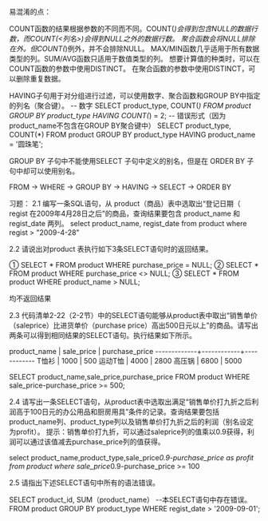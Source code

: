 易混淆的点：

COUNT函数的结果根据参数的不同而不同。COUNT(*)会得到包含NULL的数据行数，而COUNT(<列名>)会得到NULL之外的数据行数。
聚合函数会将NULL排除在外。但COUNT(*)例外，并不会排除NULL。
MAX/MIN函数几乎适用于所有数据类型的列。SUM/AVG函数只适用于数值类型的列。
想要计算值的种类时，可以在COUNT函数的参数中使用DISTINCT。
在聚合函数的参数中使用DISTINCT，可以删除重复数据。


HAVING子句用于对分组进行过滤，可以使用数字、聚合函数和GROUP BY中指定的列名（聚合键）。
-- 数字
SELECT product_type, COUNT(*)
  FROM product
 GROUP BY product_type
HAVING COUNT(*) = 2;
-- 错误形式（因为product_name不包含在GROUP BY聚合键中）
SELECT product_type, COUNT(*)
  FROM product
 GROUP BY product_type
HAVING product_name = '圆珠笔';

GROUP BY 子句中不能使用SELECT 子句中定义的别名，但是在 ORDER BY 子句中却可以使用别名。

FROM → WHERE → GROUP BY → HAVING → SELECT → ORDER BY


习题：
2.1
编写一条SQL语句，从 product（商品）表中选取出“登记日期（ regist 在2009年4月28日之后”的商品，查询结果要包含 product_name 和 regist_date 两列。
select product_name, regist_date
from product
where regist > "2009-4-28"

2.2
请说出对product 表执行如下3条SELECT语句时的返回结果。

①
SELECT *
  FROM product
 WHERE purchase_price = NULL;
②
SELECT *
  FROM product
 WHERE purchase_price <> NULL;
③
SELECT *
  FROM product
 WHERE product_name > NULL;

均不返回结果

2.3
代码清单2-22（2-2节）中的SELECT语句能够从product表中取出“销售单价（saleprice）比进货单价（purchase price）高出500日元以上”的商品。请写出两条可以得到相同结果的SELECT语句。执行结果如下所示。

product_name | sale_price | purchase_price 
-------------+------------+------------
T恤衫         |   1000    | 500
运动T恤       |    4000   | 2800
高压锅        |    6800   | 5000

SELECT product_name,sale_price,purchase_price
FROM product
WHERE sale_price-purchase_price >= 500;

2.4
请写出一条SELECT语句，从product表中选取出满足“销售单价打九折之后利润高于100日元的办公用品和厨房用具”条件的记录。查询结果要包括product_name列、product_type列以及销售单价打九折之后的利润（别名设定为profit）。
提示：销售单价打九折，可以通过saleprice列的值乘以0.9获得，利润可以通过该值减去purchase_price列的值获得。

select product_name,product_type,sale_price*0.9-purchase_price as profit
from product
where sale_price*0.9-purchase_price >= 100

2.5
请指出下述SELECT语句中所有的语法错误。

SELECT product_id, SUM（product_name）
--本SELECT语句中存在错误。
  FROM product 
 GROUP BY product_type 
 WHERE regist_date > '2009-09-01';







